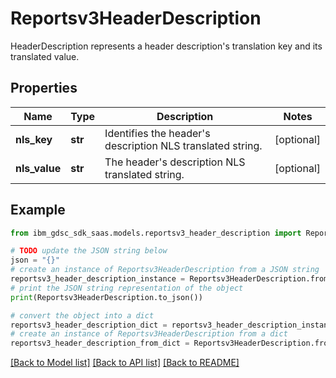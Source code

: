 # Reportsv3HeaderDescription

HeaderDescription represents a header description's translation key and its translated value.

## Properties

Name | Type | Description | Notes
------------ | ------------- | ------------- | -------------
**nls_key** | **str** | Identifies the header&#39;s description NLS translated string. | [optional] 
**nls_value** | **str** | The header&#39;s description NLS translated string. | [optional] 

## Example

```python
from ibm_gdsc_sdk_saas.models.reportsv3_header_description import Reportsv3HeaderDescription

# TODO update the JSON string below
json = "{}"
# create an instance of Reportsv3HeaderDescription from a JSON string
reportsv3_header_description_instance = Reportsv3HeaderDescription.from_json(json)
# print the JSON string representation of the object
print(Reportsv3HeaderDescription.to_json())

# convert the object into a dict
reportsv3_header_description_dict = reportsv3_header_description_instance.to_dict()
# create an instance of Reportsv3HeaderDescription from a dict
reportsv3_header_description_from_dict = Reportsv3HeaderDescription.from_dict(reportsv3_header_description_dict)
```
[[Back to Model list]](../README.md#documentation-for-models) [[Back to API list]](../README.md#documentation-for-api-endpoints) [[Back to README]](../README.md)


